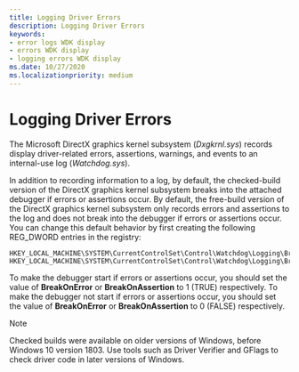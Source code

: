 ```yaml
---
title: Logging Driver Errors
description: Logging Driver Errors
keywords:
- error logs WDK display
- errors WDK display
- logging errors WDK display
ms.date: 10/27/2020
ms.localizationpriority: medium
---
```


# Logging Driver Errors

The Microsoft DirectX graphics kernel subsystem (*Dxgkrnl.sys*) records display driver-related errors, assertions, warnings, and events to an internal-use log (*Watchdog.sys*).

In addition to recording information to a log, by default, the checked-build version of the DirectX graphics kernel subsystem breaks into the attached debugger if errors or assertions occur. By default, the free-build version of the DirectX graphics kernel subsystem only records errors and assertions to the log and does not break into the debugger if errors or assertions occur. You can change this default behavior by first creating the following REG_DWORD entries in the registry:

```registry
HKEY_LOCAL_MACHINE\SYSTEM\CurrentControlSet\Control\Watchdog\Logging\BreakOnAssertion
HKEY_LOCAL_MACHINE\SYSTEM\CurrentControlSet\Control\Watchdog\Logging\BreakOnError
```

To make the debugger start if errors or assertions occur, you should set the value of **BreakOnError** or **BreakOnAssertion** to 1 (TRUE) respectively. To make the debugger not start if errors or assertions occur, you should set the value of **BreakOnError** or **BreakOnAssertion** to 0 (FALSE) respectively.

> [!NOTE]
> Checked builds were available on older versions of Windows, before Windows 10 version 1803. Use tools such as Driver Verifier and GFlags to check driver code in later versions of Windows.
